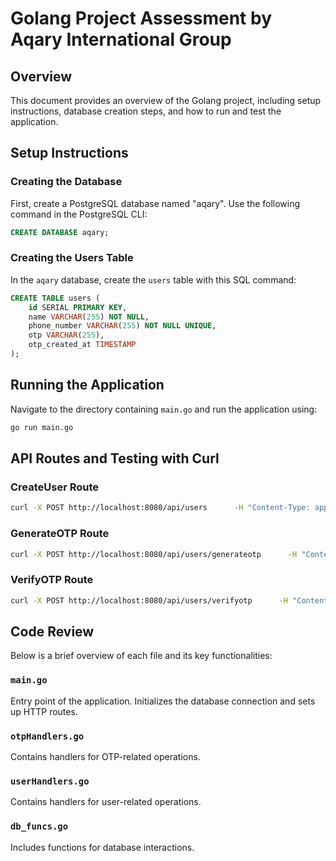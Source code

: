 # Golang Project Assessment by Aqary International Group

## Overview

This document provides an overview of the Golang project, including setup instructions,
database creation steps, and how to run and test the application.

## Setup Instructions

### Creating the Database

First, create a PostgreSQL database named "aqary". Use the following command in the PostgreSQL CLI:

```sql
CREATE DATABASE aqary;
```

### Creating the Users Table

In the `aqary` database, create the `users` table with this SQL command:

```sql
CREATE TABLE users (
    id SERIAL PRIMARY KEY,
    name VARCHAR(255) NOT NULL,
    phone_number VARCHAR(255) NOT NULL UNIQUE,
    otp VARCHAR(255),
    otp_created_at TIMESTAMP
);
```

## Running the Application

Navigate to the directory containing `main.go` and run the application using:

```bash
go run main.go
```

## API Routes and Testing with Curl

### CreateUser Route

```bash
curl -X POST http://localhost:8080/api/users      -H "Content-Type: application/json"      -d '{"name": "John Doe", "phone_number": "1234567890"}'
```

### GenerateOTP Route

```bash
curl -X POST http://localhost:8080/api/users/generateotp      -H "Content-Type: application/json"      -H "PhoneNumber: 1234567890"      -d '{"phone_number": "1234567890"}'
```

### VerifyOTP Route

```bash
curl -X POST http://localhost:8080/api/users/verifyotp      -H "Content-Type: application/json"      -H "PhoneNumber: 1234567890"      -d '{"phone_number": "1234567890", "otp": "1234"}'
```

## Code Review

Below is a brief overview of each file and its key functionalities:

### `main.go`

Entry point of the application. Initializes the database connection and sets up HTTP routes.

### `otpHandlers.go`

Contains handlers for OTP-related operations.

### `userHandlers.go`

Contains handlers for user-related operations.

### `db_funcs.go`

Includes functions for database interactions.

